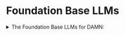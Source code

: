 # Foundation Base LLMs

<details>

<summary>The Foundation Base LLMs for DAMN:</summary>



### Open Source Models

### Meta AI Models

* **LLaMA 3.1**: Latest version with 8B, 70B, and 405B parameter variants
* **LLaMA 2**: Previous version with 7B, 13B, and 70B parameter variants

### Google Models

* **BERT**: One of the earliest transformer-based models
* **Gemma**: Open-source version of Gemini, available in 2B and 7B parameter sizes

### Mistral AI Models

* **Mistral 7B**: 7.3B parameter model with impressive performance
* **Mixtral 8x22B**: 141B total parameters, using 39B active parameters

### Stability AI Models

* **StableLM**: Series including 3B, 7B variants, with larger models in development
* **Stable LM 2**: Available in 1.6B and 12B parameter versions

### Other Open Source Models

* **BLOOM**: Developed by BigScience, available through Hugging Face
* **Falcon**: Available in 11B (Falcon 2) and 180B parameter versions
* **OPT**: Meta's series ranging from 125M to 175B parameters
* **XGen-7B**: Developed by Salesforce, focusing on longer context windows
* **GPT-NeoX**: 20B parameter model by EleutherAI
* **GPT-J**: 6B parameter model by EleutherAI
* **Pythia**: Series of models ranging from 70M to 12B parameters
* **DBRX**: 132B parameter model by Databricks and Mosaic

### Proprietary Models

### OpenAI Models

* **GPT-4o**: Latest multimodal model with text, image, video, and voice capabilities
* **GPT-3.5**: Previous generation model

### Anthropic Models

* **Claude 3.5**: Known for ethical design and strong performance

### Google Models

* **PaLM 2**: 340B parameter model, successor to the original PaLM
* **Gemini 1.5**: Focused on improving multilingual capabilities

### Other Proprietary Models

* **Grok-1**: Developed by xAI, with 314B parameters
* **Inflection-2.5**: Powers the conversational AI assistant Pi
* **Jamba**: 52B parameter model by AI21 Labs, using SSM technology
* **Cohere**: Specialized in enterprise applications
* **Luminous**: 70B parameter model developed by Aleph Alpha

</details>


